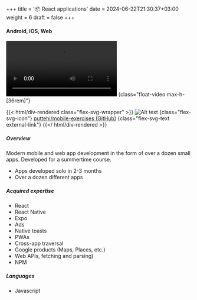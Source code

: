 +++
title = '📦 React applications'
date = 2024-06-22T21:30:37+03:00
weight = 6
draft = false
+++

#### Android, iOS, Web

![Alt text](mp4/react.mp4)
{class="float-video max-h-[36rem]"}

{{< html/div-rendered class="flex-svg-wrapper" >}}
![Alt text](svg/code-slash.svg)
{class="flex-svg-icon"}
[puttehi/mobile-exercises (GitHub)](https://github.com/puttehi/mobile-exercises)
{class="flex-svg-text external-link"}
{{</ html/div-rendered >}}

##### Overview

Modern mobile and web app development in the form of over a dozen small apps. Developed for a summertime course.

- Apps developed solo in 2-3 months
- Over a dozen different apps

##### Acquired expertise

- React
- React Native
- Expo
- Ads
- Native toasts
- PWAs
- Cross-app traversal
- Google products (Maps, Places, etc.)
- Web APIs, fetching and parsing)
- NPM

##### Languages

- Javascript

